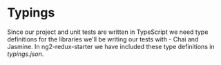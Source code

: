 # Typings
Since our project and unit tests are written in TypeScript we need type definitions for the libraries we'll be writing our tests with - Chai and Jasmine. In ng2-redux-starter we have included these type definitions in *typings.json*.
